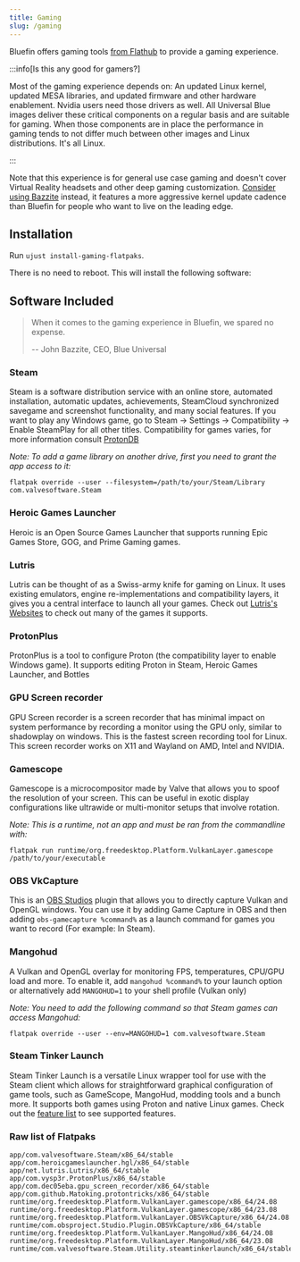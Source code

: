 ```yaml
---
title: Gaming
slug: /gaming
---
```


Bluefin offers gaming tools [from Flathub](https://flathub.org/) to provide a gaming experience.

:::info[Is this any good for gamers?]

Most of the gaming experience depends on: An updated Linux kernel, updated MESA libraries, and updated firmware and other hardware enablement. Nvidia users need those drivers as well. All Universal Blue images deliver these critical components on a regular basis and are suitable for gaming. When those components are in place the performance in gaming tends to not differ much between other images and Linux distributions. It's all Linux.

:::

Note that this experience is for general use case gaming and doesn't cover Virtual Reality headsets and other deep gaming customization. [Consider using Bazzite](https://bazzite.gg) instead, it features a more aggressive kernel update cadence than Bluefin for people who want to live on the leading edge.

## Installation

Run `ujust install-gaming-flatpaks`.

There is no need to reboot. This will install the following software:

## Software Included

> When it comes to the gaming experience in Bluefin, we spared no expense.
>
> -- John Bazzite, CEO, Blue Universal

### Steam

Steam is a software distribution service with an online store, automated installation, automatic updates, achievements, SteamCloud synchronized savegame and screenshot functionality, and many social features. If you want to play any Windows game, go to Steam -> Settings -> Compatibility -> Enable SteamPlay for all other titles. Compatibility for games varies, for more information consult [ProtonDB](https://www.protondb.com/)

_Note: To add a game library on another drive, first you need to grant the app access to it:_

`flatpak override --user --filesystem=/path/to/your/Steam/Library com.valvesoftware.Steam`

### Heroic Games Launcher

Heroic is an Open Source Games Launcher that supports running Epic Games Store, GOG, and Prime Gaming games.

### Lutris

Lutris can be thought of as a Swiss-army knife for gaming on Linux. It uses existing emulators, engine re-implementations and compatibility layers, it gives you a central interface to launch all your games. Check out [Lutris's Websites](https://lutris.net/) to check out many of the games it supports.

### ProtonPlus

ProtonPlus is a tool to configure Proton (the compatibility layer to enable Windows game). It supports editing Proton in Steam, Heroic Games Launcher, and Bottles

### GPU Screen recorder

GPU Screen recorder is a screen recorder that has minimal impact on system performance by recording a monitor using the GPU only, similar to shadowplay on windows. This is the fastest screen recording tool for Linux. This screen recorder works on X11 and Wayland on AMD, Intel and NVIDIA.

### Gamescope

Gamescope is a microcompositor made by Valve that allows you to spoof the resolution of your screen. This can be useful in exotic display configurations like ultrawide or multi-monitor setups that involve rotation.

_Note: This is a runtime, not an app and must be ran from the commandline with:_

`flatpak run runtime/org.freedesktop.Platform.VulkanLayer.gamescope /path/to/your/executable`

### OBS VkCapture

This is an [OBS Studios](https://obsproject.com/) plugin that allows you to directly capture Vulkan and OpenGL windows. You can use it by adding Game Capture in OBS and then adding `obs-gamecapture %command%` as a launch command for games you want to record (For example: In Steam).

### Mangohud

A Vulkan and OpenGL overlay for monitoring FPS, temperatures, CPU/GPU load and more. To enable it, add `mangohud %command%` to your launch option or alternatively add `MANGOHUD=1` to your shell profile (Vulkan only)

_Note: You need to add the following command so that Steam games can access Mangohud:_

`flatpak override --user --env=MANGOHUD=1 com.valvesoftware.Steam`

### Steam Tinker Launch

Steam Tinker Launch is a versatile Linux wrapper tool for use with the Steam client which allows for straightforward graphical configuration of game tools, such as GameScope, MangoHud, modding tools and a bunch more. It supports both games using Proton and native Linux games. Check out the [feature list](https://github.com/sonic2kk/steamtinkerlaunch/wiki#features) to see supported features.

### Raw list of Flatpaks

```
app/com.valvesoftware.Steam/x86_64/stable
app/com.heroicgameslauncher.hgl/x86_64/stable
app/net.lutris.Lutris/x86_64/stable
app/com.vysp3r.ProtonPlus/x86_64/stable
app/com.dec05eba.gpu_screen_recorder/x86_64/stable
app/com.github.Matoking.protontricks/x86_64/stable
runtime/org.freedesktop.Platform.VulkanLayer.gamescope/x86_64/24.08
runtime/org.freedesktop.Platform.VulkanLayer.gamescope/x86_64/23.08
runtime/org.freedesktop.Platform.VulkanLayer.OBSVkCapture/x86_64/24.08
runtime/com.obsproject.Studio.Plugin.OBSVkCapture/x86_64/stable
runtime/org.freedesktop.Platform.VulkanLayer.MangoHud/x86_64/24.08
runtime/org.freedesktop.Platform.VulkanLayer.MangoHud/x86_64/23.08
runtime/com.valvesoftware.Steam.Utility.steamtinkerlaunch/x86_64/stable
```
